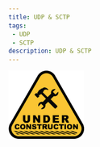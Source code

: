 ```yaml
---
title: UDP & SCTP 
tags: 
 - UDP
 - SCTP
description: UDP & SCTP 
---
```


<img src="../assets/images/under-construction.png" alt="Under construction" width="150">